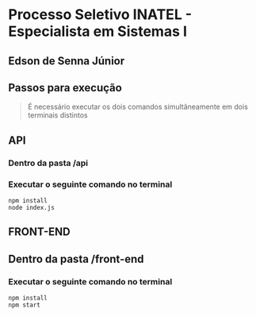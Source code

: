 # Processo Seletivo INATEL - Especialista em Sistemas I
## Edson de Senna Júnior

## Passos para execução

> É necessário executar os dois comandos simultâneamente em dois terminais distintos

## API

### Dentro da pasta /api

### Executar o seguinte comando no terminal

```
npm install
node index.js
```

## FRONT-END

## Dentro da pasta /front-end

### Executar o seguinte comando no terminal

```
npm install
npm start
```


